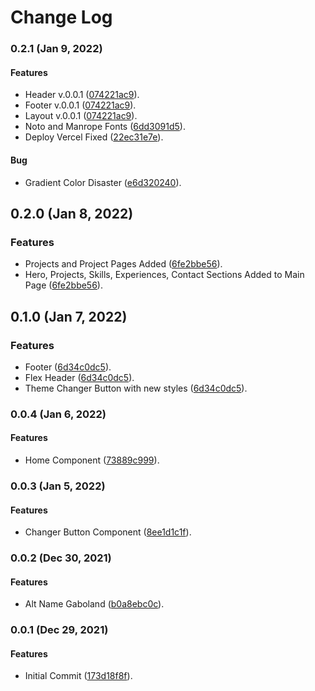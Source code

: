 # Change Log

### 0.2.1 (Jan 9, 2022)

#### Features

- Header v.0.0.1 ([074221ac9](https://github.com/gaboland/portfolio/commit/074221ac9eea24cb490ef2c2bec44b41b56f8479)).
- Footer v.0.0.1 ([074221ac9](https://github.com/gaboland/portfolio/commit/074221ac9eea24cb490ef2c2bec44b41b56f8479)).
- Layout v.0.0.1 ([074221ac9](https://github.com/gaboland/portfolio/commit/074221ac9eea24cb490ef2c2bec44b41b56f8479)).
- Noto and Manrope Fonts ([6dd3091d5](https://github.com/gaboland/portfolio/commit/6dd3091d5fb143dd47cbf24f1f45f0cf1326cae1)).
- Deploy Vercel Fixed  ([22ec31e7e](https://github.com/gaboland/portfolio/commit/22ec31e7ef93dfc2d7ffe9484b1772af58afcee2)).

#### Bug 

- Gradient Color Disaster ([e6d320240](https://github.com/gaboland/portfolio/commit/e6d320240849fd0b09a952a87eefc2b9bd5bab70)).

## 0.2.0 (Jan 8, 2022)

### Features

- Projects and Project Pages Added ([6fe2bbe56](https://github.com/gaboland/gaboland-cara-starter/commit/6fe2bbe56c93a36941d90eea6974b2d1dd5ffcdc)).
- Hero, Projects, Skills, Experiences, Contact Sections Added to Main Page ([6fe2bbe56](https://github.com/gaboland/gaboland-cara-starter/commit/6fe2bbe56c93a36941d90eea6974b2d1dd5ffcdc)).

## 0.1.0 (Jan 7, 2022)

### Features

- Footer ([6d34c0dc5](https://github.com/gaboland/gaboland-cara-starter/commit/6d34c0dc5be3707fe0c28a3e7c6638bd3ffe97fd)).
- Flex Header ([6d34c0dc5](https://github.com/gaboland/gaboland-cara-starter/commit/6d34c0dc5be3707fe0c28a3e7c6638bd3ffe97fd)).
- Theme Changer Button with new styles ([6d34c0dc5](https://github.com/gaboland/gaboland-cara-starter/commit/6d34c0dc5be3707fe0c28a3e7c6638bd3ffe97fd)).

### 0.0.4 (Jan 6, 2022)

#### Features

- Home Component ([73889c999](https://github.com/gaboland/gaboland-cara-starter/commit/73889c999c03e3af70c68a0dcf11e525dde7dd50)).

### 0.0.3 (Jan 5, 2022)

#### Features

- Changer Button Component ([8ee1d1c1f](https://github.com/gaboland/gaboland-cara-starter/commit/8ee1d1c1ffac80e16f27c4075e6b0fe7db11c8a3)).

### 0.0.2 (Dec 30, 2021)

#### Features

- Alt Name Gaboland ([b0a8ebc0c](https://github.com/gaboland/gaboland-cara-starter/commit/b0a8ebc0cc38579c68b22a967ba814556af1b3aa)).

### 0.0.1 (Dec 29, 2021)

#### Features

- Initial Commit ([173d18f8f](https://github.com/gaboland/gaboland-cara-starter/commit/173d18f8fbd7862a7e1ee63a9723fb5d2c438d29)).

